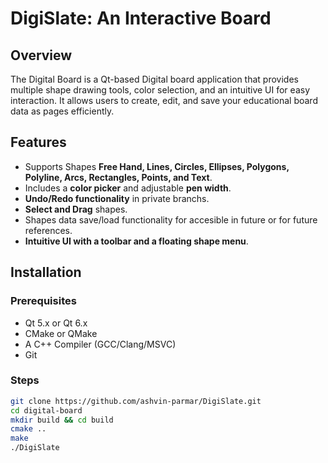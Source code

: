 # DigiSlate: An Interactive Board

## Overview
The Digital Board is a Qt-based Digital board application that provides multiple shape drawing tools, color selection, and an intuitive UI for easy interaction. It allows users to create, edit, and save your educational board data as pages efficiently.

## Features
- Supports Shapes **Free Hand, Lines, Circles, Ellipses, Polygons, Polyline, Arcs, Rectangles, Points, and Text**.
- Includes a **color picker** and adjustable **pen width**.
- **Undo/Redo functionality** in private branchs.
- **Select and Drag** shapes.
- Shapes data save/load functionality for accesible in future or for future references.
- **Intuitive UI with a toolbar and a floating shape menu**.

## Installation
### Prerequisites
- Qt 5.x or Qt 6.x
- CMake or QMake
- A C++ Compiler (GCC/Clang/MSVC)
- Git

### Steps
```sh
git clone https://github.com/ashvin-parmar/DigiSlate.git
cd digital-board
mkdir build && cd build
cmake ..
make
./DigiSlate

